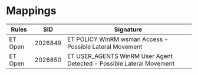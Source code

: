 # Mappings

| Rules     |    SID    | Signature 		                                                      							|
| --------- | --------- | --------------------------------------------------------------------------------- |
| ET Open   | 2026849   | ET POLICY WinRM wsman Access - Possible Lateral Movement                          |
| ET Open   | 2026850   | ET USER_AGENTS WinRM User Agent Detected - Possible Lateral Movement              |

